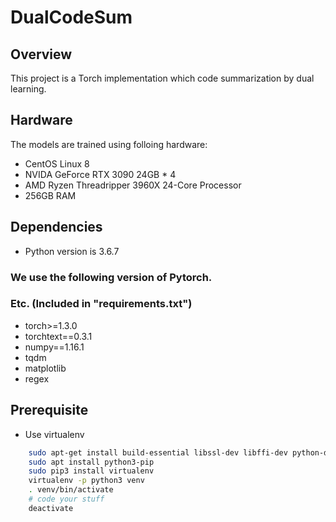 # DualCodeSum

## Overview
This project is a Torch implementation which code summarization by dual learning.

## Hardware
The models are trained using folloing hardware:
- CentOS Linux 8
- NVIDA GeForce RTX 3090 24GB * 4
- AMD Ryzen Threadripper 3960X 24-Core Processor
- 256GB RAM

## Dependencies
- Python version is 3.6.7
### We use the following version of Pytorch.
### Etc. (Included in "requirements.txt")
- torch>=1.3.0
- torchtext==0.3.1
- numpy==1.16.1
- tqdm
- matplotlib
- regex

## Prerequisite
- Use virtualenv
```	sh
    sudo apt-get install build-essential libssl-dev libffi-dev python-dev
    sudo apt install python3-pip
    sudo pip3 install virtualenv
    virtualenv -p python3 venv
    . venv/bin/activate
    # code your stuff
    deactivate
```
